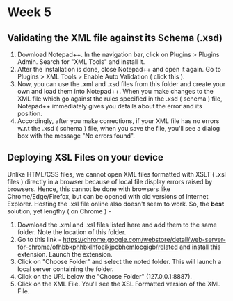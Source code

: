# Week 5

## Validating the XML file against its Schema (.xsd) 

1. Download Notepad++. In the navigation bar, click on Plugins > Plugins Admin. Search for "XML Tools" and install it.
2. After the installation is done, close Notepad++ and open it again. Go to Plugins > XML Tools > Enable Auto Validation ( click this ).
3. Now, you can use the .xml and .xsd files from this folder and create your own and load them into Notepad++. When you make changes to the XML file which go against the rules specified in the .xsd ( schema ) file, Notepad++ immediately gives you details about the error and its position.
4. Accordingly, after you make corrections, if your XML file has no errors w.r.t the .xsd ( schema ) file, when you save the file, you'll see a dialog box with the message "No errors found".

## Deploying XSL Files on your device 

Unlike HTML/CSS files, we cannot open XML files formatted with XSLT ( .xsl files ) directly in a browser because of local file display errors raised by browsers. Hence, this cannot be done with browsers like Chrome/Edge/Firefox, but can be opened with old versions of Internet Explorer. Hosting the .xsl file online also doesn't seem to work. So, the **best** solution, yet lengthy ( on Chrome ) - 

1. Download the .xml and .xsl files listed here and add them to the same folder. Note the location of this folder.
2. Go to this link - https://chrome.google.com/webstore/detail/web-server-for-chrome/ofhbbkphhbklhfoeikjpcbhemlocgigb/related and install this extension. Launch the extension.
3. Click on "Choose Folder" and select the noted folder. This will launch a local server containing the folder.
4. Click on the URL below the "Choose Folder" (127.0.0.1:8887).
5. Click on the XML File. You'll see the XSL Formatted version of the XML File.

